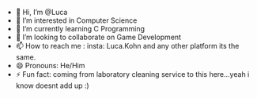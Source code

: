 - 👋 Hi, I’m @Luca
- 👀 I’m interested in Computer Science
- 🌱 I’m currently learning C Programming
- 💞️ I’m looking to collaborate on Game Development
- 📫 How to reach me : insta: Luca.Kohn and any other platform its the same.
- 😄 Pronouns: He/Him
- ⚡ Fun fact: coming from laboratory cleaning service to this here...yeah i know doesnt add up :)

<!---
TrockenLumpen/TrockenLumpen is a ✨ special ✨ repository because its `README.md` (this file) appears on your GitHub profile.
You can click the Preview link to take a look at your changes.
--->
